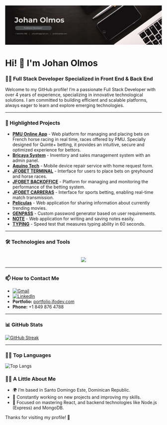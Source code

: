 ![Banner de Johan Olmos](/banner.png)

# Hi! 👋 I'm Johan Olmos

### 👨‍💻 Full Stack Developer Specialized in Front End & Back End

Welcome to my GitHub profile! I’m a passionate Full Stack Developer with over 4 years of experience, specializing in innovative technological solutions. I am committed to building efficient and scalable platforms, always eager to learn and explore emerging technologies.

---

### 🚀 Highlighted Projects

- [**PMU Online App**](https://pmu-online-app.vercel.app) - Web platform for managing and placing bets on French horse racing in real time, races offered by PMU. Specially designed for Quinté+ betting, it provides an intuitive, secure and optimized experience for bettors.
- [**Bricaya System**](https://bricaaya-system.vercel.app) - Inventory and sales management system with an admin panel.
- [**Aquino Tech**](https://portfolio.jfodev.com/works/aquinotech) - Mobile device repair service with home request form.
- [**JFOBET TERMINAL**](https://portfolio.jfodev.com/works/terminal) - Interface for users to place bets on greyhound and horse races.
- [**JFOBET BACKOFFICE**](https://portfolio.jfodev.com/works/backoffice) - Platform for managing and monitoring the performance of the betting system.
- [**JFOBET CARRERAS**](https://portfolio.jfodev.com/works/carreras) - Interface for sports betting, enabling real-time match transmission.
- [**Películas**](https://movies.jfodev.com/) - Web application for sharing information about currently trending movies.
- [**GENPASS**](https://genpass.jfodev.com/) - Custom password generator based on user requirements.
- [**NOTE**](https://note.jfodev.com/) - Web application for writing and saving notes easily.
- [**TYPING**](https://typing.jfodev.com/) - Speed test that measures typing ability in 60 seconds.

---

### 🛠️ Technologies and Tools

<p align="center">
  <a href="https://skillicons.dev">
    <br>
    <img src="https://skillicons.dev/icons?i=html,css,sass,js,react,nodejs,express,mongodb,postgres,git,github,npm,sql&perline=10" />
  </a>
</p>

---

### 📫 How to Contact Me

- [![Gmail](https://img.shields.io/badge/Gmail-%23D14836.svg?style=for-the-badge&logo=gmail&logoColor=white)](mailto:johantf04@gmail.com)
- [![LinkedIn](https://img.shields.io/badge/LinkedIn-%230077B5.svg?style=for-the-badge&logo=linkedin&logoColor=white)](https://linkedin.com/in/johan-olmos)
- **Portfolio:** [portfolio.jfodev.com](http://portfolio.jfodev.com)
- **Phone:** +1 849 876 4788

---

### 📊 GitHub Stats


[![GitHub Streak](https://github-readme-streak-stats.herokuapp.com/?user=frantf04&theme=radical)](https://git.io/streak-stats)

---
### 🧑‍💻 Top Languages

![Top Langs](https://github-readme-stats.vercel.app/api/top-langs/?username=frantf04&layout=compact&theme=radical)
### 🧑‍💻 A Little About Me

- 🌍 I’m based in Santo Domingo Este, Dominican Republic.
- 🚀 Constantly working on new projects and improving my skills.
- 🎯 Focused on mastering React, and backend technologies like Node.js (Express) and MongoDB.

Thanks for visiting my profile! 🚀



<!--
**frantf04/frantf04** is a ✨ _special_ ✨ repository because its `README.md` (this file) appears on your GitHub profile.

Here are some ideas to get you started:

- 🔭 I’m currently working on ...
- 🌱 I’m currently learning ...
- 👯 I’m looking to collaborate on ...
- 🤔 I’m looking for help with ...
- 💬 Ask me about ...
- 📫 How to reach me: ...
- 😄 Pronouns: ...
- ⚡ Fun fact: ...
-->
